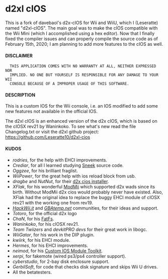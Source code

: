 # d2xl cIOS

This is a fork of davebaol's d2x-cIOS for Wii and WiiU, which I (Leseratte) named "d2xl-cIOS". 
The main goal was to make the cIOS compatible with the Wii Mini (which I accomplished using a 
hex editor). Now that I finally fixed the compiler issues and can properly compile the source 
code as of February 15th, 2020; I am planning to add more features to the cIOS as well. 


#### DISCLAIMER

````
  THIS APPLICATION COMES WITH NO WARRANTY AT ALL, NEITHER EXPRESSED NOR
  IMPLIED. NO ONE BUT YOURSELF IS RESPONSIBLE FOR ANY DAMAGE TO YOUR WII
  CONSOLE BECAUSE OF A IMPROPER USAGE OF THIS SOFTWARE.
````


#### DESCRIPTION

  This is a custom IOS for the Wii console, i.e. an IOS modified to add some new features
  not available in the official IOS.

  The d2xl cIOS is an enhanced version of the d2x cIOS, which is based on
  the cIOSX rev21 by Waninkoko. To see what's new read the file 
  Changelog.txt or visit the d2xl github project: https://github.com/Leseratte10/d2xl-cios


#### KUDOS

 * *rodries*, for the help with EHCI improvements.
 * *Crediar*, for all I learned studying [Sneek](http://code.google.com/p/sneek) source code.
 * *Oggzee*, for his brilliant fraglist.
 * *WiiPower*, for the great help with ios reload block from usb.
 * *dragbe* and *NutNut*, for their [d2x cios installer](http://code.google.com/p/d2x-cios-installer).
 * *XFlak*, for his wonderful [ModMii](http://gbatemp.net/topic/207126-modmii-for-windows) which supported d2x wads since its birth.
  Without ModMii d2x cios would probably never have existed. Also, XFlak had
  the original idea to replace the buggy EHCI module of cIOSX rev21 with the
  working one from rev19. 
 * *[HackWii.it](http://www.hackwii.it)* and *[GBAtemp.net](http://www.gbatemp.net)* communities, for their ideas and support.
 * *Totoro*, for the official d2x logo
 * *ChaN*, for his [FatFs](http://elm-chan.org/fsw/ff/00index_e.html).
 * *Waninkoko*, for his cIOSX rev21.
 * *Team Twiizers* and *devkitPRO devs* for their great work in libogc.
 * *WiiGator*, for his work in the DIP plugin.
 * *kwiirk*, for his EHCI module.
 * *Hermes*, for his EHCI improvements.
 * *neimod*, for his [Custom IOS Module Toolkit](http://wiibrew.org/wiki/Custom_IOS_Module_Toolkit).
 * *xerpi*, for fakemote (wired ps3/ps4 controller support).
 * *cyberstudio*, for 2-bay disk enclosure support.
 * *GerbilSoft*, for code that checks disk signature and skips Wii U drives.
 * All the betatesters.

